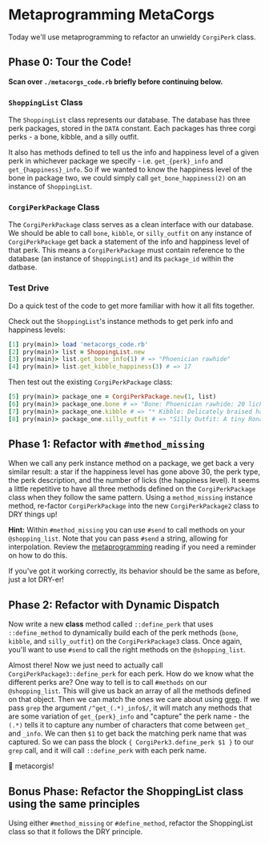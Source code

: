 # Metaprogramming MetaCorgs

Today we'll use metaprogramming to refactor an unwieldy `CorgiPerk` class.

## Phase 0: Tour the Code!

**Scan over `./metacorgs_code.rb` briefly before continuing below.**

### `ShoppingList` Class

The `ShoppingList` class represents our database. The database has three perk
packages, stored in the `DATA` constant. Each packages has three corgi perks -
a bone, kibble, and a silly outfit.

It also has methods defined to tell us the info and happiness level of a
given perk in whichever package we specify - i.e. `get_{perk}_info` and
`get_{happiness}_info`. So if we wanted to know the happiness level of the
bone in package two, we could simply call `get_bone_happiness(2)` on an
instance of `ShoppingList`.

### `CorgiPerkPackage` Class

The `CorgiPerkPackage` class serves as a clean interface with our database. We
should be able to call `bone`, `kibble`, or `silly_outfit` on any instance of
`CorgiPerkPackage` get back a statement of the info and happiness level of that
perk. This means a `CorgiPerkPackage` must contain reference to the database (an
instance of `ShoppingList`) and its `package_id` within the datbase.

### Test Drive

Do a quick test of the code to get more familiar with how it all fits together.

Check out the `ShoppingList`'s instance methods to get perk info and happiness levels:

```ruby
[1] pry(main)> load 'metacorgs_code.rb'
[2] pry(main)> list = ShoppingList.new
[3] pry(main)> list.get_bone_info(1) # => "Phoenician rawhide"
[4] pry(main)> list.get_kibble_happiness(3) # => 17
```

Then test out the existing `CorgiPerkPackage` class:

```ruby
[5] pry(main)> package_one = CorgiPerkPackage.new(1, list)
[6] pry(main)> package_one.bone # => "Bone: Phoenician rawhide: 20 licks"
[7] pry(main)> package_one.kibble # => "* Kibble: Delicately braised hamhocks: 33 licks"
[8] pry(main)> package_one.silly_outfit # => "Silly Outfit: A tiny Ronald McDonald costume: 0 licks"
```

## Phase 1: Refactor with `#method_missing`

When we call any perk instance method on a package, we get back a very similar
result: a star if the happiness level has gone above 30, the perk type, the perk
description, and the number of licks (the happiness level). It seems a little repetitive
to have all three methods defined on the `CorgiPerkPackage` class when they follow
the same pattern. Using a `method_missing` instance method, re-factor `CorgiPerkPackage`
into the new `CorgiPerkPackage2` class to DRY things up!

**Hint:** Within `#method_missing` you can use `#send` to call methods on your `@shopping_list`.
Note that you can pass `#send` a string, allowing for interpolation. Review the
[metaprogramming][meta_reading] reading if you need a reminder on how to do this.

If you've got it working correctly, its behavior should be the same as before, just a lot
DRY-er!

## Phase 2: Refactor with Dynamic Dispatch

Now write a new **class** method called `::define_perk` that uses `::define_method` to
dynamically build each of the perk methods (`bone`, `kibble`, and `silly_outfit`) on the
`CorgiPerkPackage3` class. Once again, you'll want to use `#send` to call the right
methods on the `@shopping_list`.

Almost there! Now we just need to actually call `CorgiPerkPackage3::define_perk` for each
perk. How do we know what the different perks are? One way to tell is to call `#methods` on
our `@shopping_list`. This will give us back an array of all the methods defined on that object.
Then we can match the ones we care about using [grep][grep]. If we pass `grep` the argument `/^get_(.*)_info$/`,
it will match any methods that are some variation of `get_{perk}_info` and "capture" the perk name -
the `(.*)` tells it to capture any number of characters that come between `get_` and `_info`.
We can then `$1` to get back the matching perk name that was captured. So we can pass the block
`{ CorgiPerk3.define_perk $1 }` to our `grep` call, and it will call `::define_perk` with each perk name.

:tada: metacorgis!

## Bonus Phase: Refactor the ShoppingList class using the same principles

Using either `#method_missing` or `#define_method`, refactor the ShoppingList
class so that it follows the DRY principle.

[grep]: http://ruby-doc.org/core-2.3.1/Enumerable.html#method-i-grep
[meta_reading]: ../../readings/metaprogramming.md
